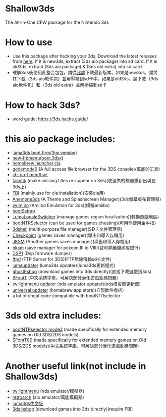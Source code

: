 # Shallow3ds
The All-in-One CFW package for the Nintendo 3ds

# How to use
* Use this package after hacking your 3ds, Download the latest releases from [here](https://github.com/carcaschoi/Shallow3ds/releases). If it is new3ds, extract (3ds aio package) into sd card. If it is old3ds, extract (3ds aio package) & (3ds old extra) into sd card
* 破解3ds後使用此整合包包，請從[此處](https://github.com/carcaschoi/Shallow3ds/releases)下載最新版本。如果是new3ds，請將其下載（3ds aio軟件包）並解壓縮到sd卡中。如果是old3ds，請下載（3ds aio軟件包）和（3ds old extra）並解壓縮到sd卡
# How to hack 3ds?
* word guide: https://3ds.hacks.guide/

# this aio package includes:
* [luma3ds boot.firm(3gx version)](https://github.com/Nanquitas/Luma3DS)
* [new-hbmenu(boot.3dsx)](https://github.com/fincs/new-hbmenu)
* [homebrew launcher cia](https://github.com/yellows8/hblauncher_loader)
* [godemode9](https://github.com/d0k3/GodMode9) (A full access file browser for the 3DS console)(萬能的工具)
* [ctr-no-timeoffset](https://github.com/ihaveamac/ctr-no-timeoffset)
* [faketik](https://github.com/ihaveamac/faketik) (make missing titles re-appear on 3ds)(使遺失的標題重新出現在3ds上)
* [FBI](https://github.com/Steveice10/FBI) (mainly use for cia installation)(安裝cia用)
* [Anemone3ds](https://github.com/astronautlevel2/Anemone3DS) (A Theme and Splashscreen Manager)(3ds螢幕桌布管理器)
* [wumibo](https://github.com/hax0kartik/wumiibo) (Amiibo Emulation for 3ds)(模擬amiibo)
* [boot9strap](https://github.com/SciresM/boot9strap)
* [LumaLocaleSwitcher](https://github.com/Possum/LumaLocaleSwitcher) (manage games region localization)(轉換遊戲地區)
* [bootNTRSelector](https://github.com/Nanquitas/BootNTR) (can be used for games cheating)(可用作使用金手指)
* [3dshell](https://github.com/joel16/3DShell) (multi-purpose file manager)(SD卡文件管理器)
* [Checkpoint](https://github.com/FlagBrew/Checkpoint) (games saves manager)(導出和導入存檔用)
* [JKSM](https://github.com/J-D-K/JKSM) (Another games saves manager)(導出和導入存檔用)
* [pksm](https://github.com/FlagBrew/PKSM) (save manager for pokeon III to VIII)(寶可夢離線虛擬銀行)
* [DSP1](https://github.com/zoogie/DSP1) (Dsp firmware dumper)
* [ftpd](https://github.com/mtheall/ftpd) (FTP Server for 3DS)(FTP無線傳輸sd卡文件)
* [lumaupdater](https://github.com/KunoichiZ/lumaupdate) (luma3ds updater)(luma3ds更新程式)
* [ghostEshop](https://ghosteshop.com) (download games into 3ds directly)(直接下載遊戲到3ds)
* [SFontT](https://github.com/dnasdw/SharedFontTool) (中文系統字庫，可解決部分漢化遊戲亂碼問題)
* [twilightmenu updater](https://github.com/RocketRobz/TWiLightMenu-Updater) (nds emulator updater)(nds模擬器更新器)
* [universal updater](https://github.com/Universal-Team/Universal-Updater) (homebrew app store)(自製軟件商店)
* a lot of cheat code compatible with bootNTRselector

# 3ds old extra includes:
* [bootNTRselector mode3](https://github.com/Nanquitas/BootNTR) (made specifically for extended memory games on Old 3DS/2DS models)
* [SFontT80](https://github.com/dnasdw/SharedFontTool) (made specifically for extended memory games on Old 3DS/2DS models)(中文系統字庫，可解決部分漢化遊戲亂碼問題)

# Another useful link(not include in Shallow3ds)
* [twilightmenu](https://github.com/DS-Homebrew/TWiLightMenu) (nds emulator/模擬器)
* [retroarch](https://retroarch.com) (aio emulator/萬能模擬器)
* [luma3ds中文版](https://github.com/CynricXu/Luma3DS) 
* [3ds hshop](https://hshop.erista.me/) (download games into 3ds directly)(require FBI)

